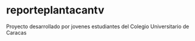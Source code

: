 # reporteplantacantv
Proyecto desarrollado por jovenes estudiantes del Colegio Universitario de Caracas

